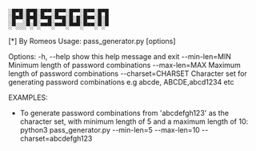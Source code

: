 
    ░█▀█░█▀█░█▀▀░█▀▀░█▀▀░█▀▀░█▀█
    ░█▀▀░█▀█░▀▀█░▀▀█░█░█░█▀▀░█░█
    ░▀░░░▀░▀░▀▀▀░▀▀▀░▀▀▀░▀▀▀░▀░▀

[*] By Romeos
Usage: pass_generator.py [options]

Options:
  -h, --help         show this help message and exit
  --min-len=MIN      Minimum length of password combinations
  --max-len=MAX      Maximum length of password combinations
  --charset=CHARSET  Character set for generating password combinations e.g
                     abcde, ABCDE,abcd1234 etc

EXAMPLES:
- To generate password combinations from 'abcdefgh123' as the character set, with minimum length of 5 and a maximum length of 10:
	python3 pass_generator.py --min-len=5 --max-len=10 --charset=abcdefgh123
